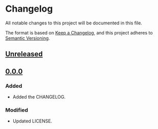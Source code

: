 # Changelog
All notable changes to this project will be documented in this file.

The format is based on [Keep a Changelog](https://keepachangelog.com/en/1.0.0/),
and this project adheres to [Semantic Versioning](https://semver.org/spec/v2.0.0.html).

## [Unreleased]

## [0.0.0]

### Added
- Added the CHANGELOG.

### Modified
- Updated LICENSE.

[Unreleased]: https://github.com/iwcharlton/minecraft-monitor/0.0.0...HEAD
[0.0.0]: https://github.com/iwcharlton/minecraft-monitor/releases/tag/0.0.0